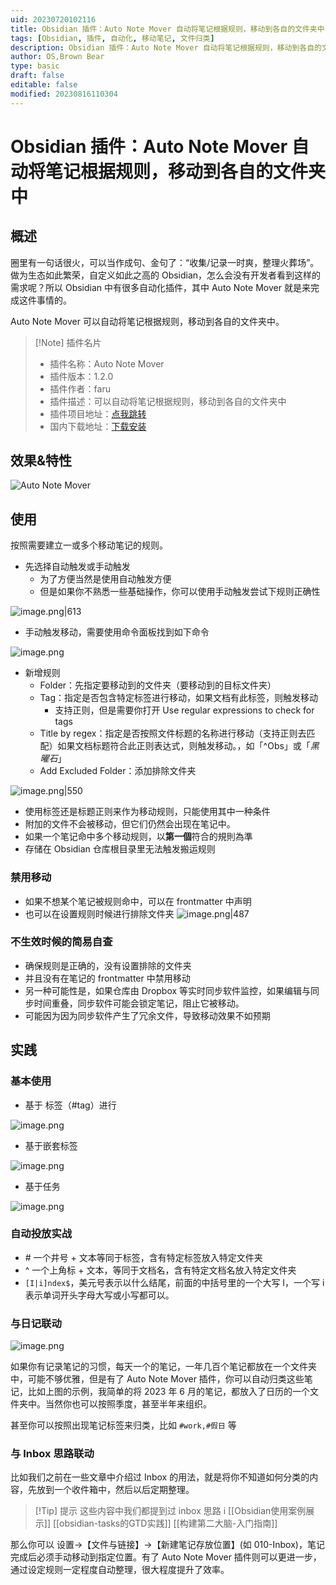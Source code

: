```yaml
---
uid: 20230720102116
title: Obsidian 插件：Auto Note Mover 自动将笔记根据规则，移动到各自的文件夹中
tags: [Obsidian, 插件, 自动化, 移动笔记, 文件归类]
description: Obsidian 插件：Auto Note Mover 自动将笔记根据规则，移动到各自的文件夹中
author: OS,Brown Bear
type: basic
draft: false
editable: false
modified: 20230816110304
---
```


# Obsidian 插件：Auto Note Mover 自动将笔记根据规则，移动到各自的文件夹中

## 概述

圈里有一句话很火，可以当作成句、金句了：“收集/记录一时爽，整理火葬场”。做为生态如此繁荣，自定义如此之高的 Obsidian，怎么会没有开发者看到这样的需求呢？所以 Obsidian 中有很多自动化插件，其中 Auto Note Mover 就是来完成这件事情的。

Auto Note Mover 可以自动将笔记根据规则，移动到各自的文件夹中。

> [!Note] 插件名片
> - 插件名称：Auto Note Mover
> - 插件版本：1.2.0
> - 插件作者：faru
> - 插件描述：可以自动将笔记根据规则，移动到各自的文件夹中
> - 插件项目地址：[点我跳转](https://github.com/farux/obsidian-auto-note-mover)
> - 国内下载地址：[下载安装](https://pkmer.cn/products/plugin/pluginMarket/?auto-note-mover)

## 效果&特性

![Auto Note Mover](https://cdn.pkmer.cn/covers/auto-note-mover.png!pkmer)

## 使用

按照需要建立一或多个移动笔记的规则。

- 先选择自动触发或手动触发
	- 为了方便当然是使用自动触发方便
	- 但是如果你不熟悉一些基础操作，你可以使用手动触发尝试下规则正确性

![image.png|613](https://cdn.pkmer.cn/images/20230720104559.png!pkmer)

- 手动触发移动，需要使用命令面板找到如下命令

![image.png](https://cdn.pkmer.cn/images/20230720105324.png!pkmer)

- 新增规则
	- Folder：先指定要移动到的文件夹（要移动到的目标文件夹）
	- Tag：指定是否包含特定标签进行移动，如果文档有此标签，则触发移动
		- 支持正则，但是需要你打开 Use regular expressions to check for tags
	- Title by regex：指定是否按照文件标题的名称进行移动（支持正则去匹配）如果文档标题符合此正则表达式，则触发移动。，如「^Obs」或「*黑曜石*」
	- Add Excluded Folder：添加排除文件夹

![image.png|550](https://cdn.pkmer.cn/images/20230720104632.png!pkmer)

- 使用标签还是标题正则来作为移动规则，只能使用其中一种条件
- 附加的文件不会被移动，但它们仍然会出现在笔记中。
- 如果一个笔记命中多个移动规则，以**第一個**符合的規則為準
- 存储在 Obsidian 仓库根目录里无法触发搬运规则

### 禁用移动

- 如果不想某个笔记被规则命中，可以在 frontmatter 中声明
- 也可以在设置规则时候进行排除文件夹
![image.png|487](https://cdn.pkmer.cn/images/20230720105412.png!pkmer)

### 不生效时候的简易自查

- 确保规则是正确的，没有设置排除的文件夹
- 并且没有在笔记的 frontmatter 中禁用移动
- 另一种可能性是，如果仓库由 Dropbox 等实时同步软件监控，如果编辑与同步时间重叠，同步软件可能会锁定笔记，阻止它被移动。
- 可能因为因为同步软件产生了冗余文件，导致移动效果不如预期

## 实践

### 基本使用

- 基于 标签（#tag）进行

![image.png](https://cdn.pkmer.cn/images/20230720105058.png!pkmer)

- 基于嵌套标签

![image.png](https://cdn.pkmer.cn/images/20230720105125.png!pkmer)

- 基于任务

![image.png](https://cdn.pkmer.cn/images/20230720105257.png!pkmer)

### 自动投放实战

* \# 一个井号 + 文本等同于标签，含有特定标签放入特定文件夹
* ^ 一个上角标 + 文本，等同于文档名，含有特定文档名放入特定文件夹
* `[I|i]ndex$`，美元号表示以什么结尾，前面的中括号里的一个大写 I，一个写 i 表示单词开头字母大写或小写都可以。

### 与日记联动

![image.png](https://cdn.pkmer.cn/images/20230720103746.png!pkmer)

如果你有记录笔记的习惯，每天一个的笔记，一年几百个笔记都放在一个文件夹中，可能不够优雅，但是有了 Auto Note Mover 插件，你可以自动归类这些笔记，比如上图的示例，我简单的将 2023 年 6 月的笔记，都放入了日历的一个文件夹中。当然你也可以按照季度，甚至半年来组织。

甚至你可以按照出现笔记标签来归类，比如 `#work,#假日` 等

### 与 Inbox 思路联动

比如我们之前在一些文章中介绍过 Inbox 的用法，就是将你不知道如何分类的内容，先放到一个收件箱中，然后以后定期整理。

> [!Tip] 提示
> 这些内容中我们都提到过 inbox 思路 i
> [[Obsidian使用案例展示]]
> [[obsidian-tasks的GTD实践]]
>[[构建第二大脑-入门指南]]

那么你可以 设置→【文件与链接】→【新建笔记存放位置】(如 010-Inbox)，笔记完成后必须手动移动到指定位置。有了 Auto Note Mover 插件则可以更进一步，通过设定规则一定程度自动整理，很大程度提升了效率。
